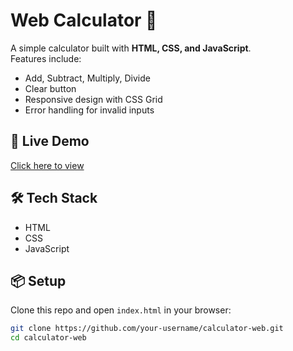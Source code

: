 # Web Calculator 🧮

A simple calculator built with **HTML, CSS, and JavaScript**.  
Features include:
- Add, Subtract, Multiply, Divide
- Clear button
- Responsive design with CSS Grid
- Error handling for invalid inputs

## 🚀 Live Demo
[Click here to view](https://your-username.github.io/calculator-web/)

## 🛠️ Tech Stack
- HTML
- CSS
- JavaScript

## 📦 Setup
Clone this repo and open `index.html` in your browser:

```bash
git clone https://github.com/your-username/calculator-web.git
cd calculator-web
